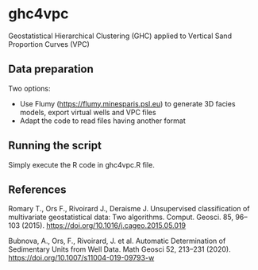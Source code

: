 # ghc4vpc
Geostatistical Hierarchical Clustering (GHC) applied to Vertical Sand Proportion Curves (VPC)

## Data preparation
Two options:
* Use Flumy (https://flumy.minesparis.psl.eu) to generate 3D facies models, export virtual wells and VPC files
* Adapt the code to read files having another format

## Running the script
Simply execute the R code in ghc4vpc.R file.

## References

Romary T., Ors F., Rivoirard J., Deraisme J. 
Unsupervised classification of multivariate geostatistical data: Two algorithms.
Comput. Geosci. 85, 96–103 (2015).
https://doi.org/10.1016/j.cageo.2015.05.019

Bubnova, A., Ors, F., Rivoirard, J. et al.
Automatic Determination of Sedimentary Units from Well Data.
Math Geosci 52, 213–231 (2020).
https://doi.org/10.1007/s11004-019-09793-w
